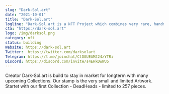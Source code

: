 ```yaml
---
slug: "Dark-Sol.art"
date: "2021-10-01"
title: "Dark-Sol.art"
logline: "Dark-Sol.art is a NFT Project which combines very rare, handmade  and limited tattoo art in NFT Collections."
cta: "https://dark-sol.art"
logo: /img/darksol.png
category: nft
status: building
Website: https://dark-sol.art
Twitter:  https://twitter.com/darksolart
Telegram: https://t.me/joinchat/CtDGUEAM224zYTRi
Discord: https://discord.com/invite/s4EHkDwWU5
---
```

Creator Dark-Sol.art is build to stay in market for longterm with many upcoming Collections. Our stamp is the very small and limited Artwork. Startet with our first Collection - DeadHeads - limited to 257 pieces.